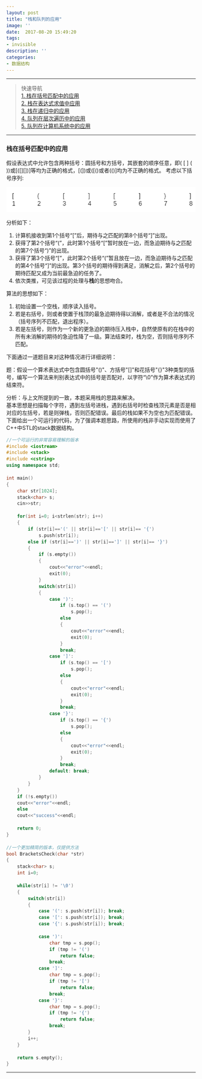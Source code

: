 ```yaml
---
layout: post
title: "栈和队列的应用"
image: ''
date:  2017-08-20 15:49:20
tags:
- invisible
description: ''
categories:
- 数据结构
---
```


--- 
> 快速导航  
> [1. 栈在括号匹配中的应用](#brackets)  
> [2. 栈在表达式求值中应用](#formula)  
> [3. 栈在递归中的应用](#recursive)  
> [4. 队列在层次遍历中的应用](#layer)  
> [5. 队列在计算机系统中的应用](#os)

--- 
<h3 id="brackets"> 栈在括号匹配中的应用</h3>
假设表达式中允许包含两种括号：圆括号和方括号，其嵌套的顺序任意，即( [ ] ( ))或[([][])]等均为正确的格式，[(])或([()或者(()]均为不正确的格式。  
考虑以下括号序列:

![brackets](../assets/img/EEImgs/brackets.png)

分析如下：
1. 计算机接收到第1个括号“[”后，期待与之匹配的第8个括号“]”出现。  
2. 获得了第2个括号“(”，此时第1个括号“[”暂时放在一边，而急迫期待与之匹配的第7个括号“)”的出现。  
3. 获得了第3个括号“[”，此时第2个括号“(”暂且放在一边，而急迫期待与之匹配的第4个括号“]”的出现。第3个括号的期待得到满足，消解之后，第2个括号的期待匹配又成为当前最急迫的任务了。  
4. 依次类推，可见该过程的处理与**栈**的思想吻合。  

算法的思想如下：  
1. 初始设置一个空栈，顺序读入括号。  
2. 若是右括号，则或者使置于栈顶的最急迫期待得以消解，或者是不合法的情况（括号序列不匹配，退出程序）。  
3. 若是左括号，则作为一个新的更急迫的期待压入栈中，自然使原有的在栈中的所有未消解的期待的急迫性降了一级。算法结束时，栈为空，否则括号序列不匹配。  

下面通过一道题目来对这种情况进行详细说明：  

题：假设一个算术表达式中包含圆括号"()"、方括号"[]"和花括号"{}"3种类型的括号，编写一个算法来判别表达式中的括号是否配对，以字符“\0”作为算术表达式的结束符。  

分析：与上文所提到的一致，本题采用栈的思路来解决。  
基本思想是扫描每个字符，遇到左括号进栈，遇到右括号时检查栈顶元素是否是相对应的左括号，若是则弹栈，否则匹配错误。最后的栈如果不为空也为匹配错误。
下面给出一个可运行的代码，为了强调本题思路，所使用的栈非手动实现而使用了C++中STL的stack数据结构。  
```cpp
//一个可运行的非常容易理解的版本
#include <iostream>
#include <stack>
#include <cstring>
using namespace std;

int main()
{
    char str[1024];
    stack<char> s;
    cin>>str;

    for(int i=0; i<strlen(str); i++)
    {
        if (str[i]=='(' || str[i]=='[' || str[i]== '{')
            s.push(str[i]);
        else if (str[i]==')' || str[i]==']' || str[i]== '}')  
        {
            if (s.empty())
            {
                cout<<"error"<<endl;
                exit(0); 
            }
            switch(str[i])
            {
                case ')':
                    if (s.top() == '(')
                        s.pop();
                    else
                    {
                        cout<<"error"<<endl;
                        exit(0); 
                    }
                    break;
                case ']':
                    if (s.top() == '[')
                        s.pop();
                    else
                    {
                        cout<<"error"<<endl;
                        exit(0); 
                    }
                    break;
                case '}':
                    if (s.top() == '{')
                        s.pop();
                    else
                    {
                        cout<<"error"<<endl;
                        exit(0); 
                    }
                    break;
                default: break;
            }		
        } 
    }
    if (!s.empty())
    cout<<"error"<<endl;
    else
    cout<<"success"<<endl;  

    return 0;
} 

//一个更加精简的版本，仅提供方法
bool BracketsCheck(char *str)
{
    stack<char> s;
    int i=0;
    
    while(str[i] != '\0')
    {
        switch(str[i])
        {
            case '(': s.push(str[i]); break;
            case '[': s.push(str[i]); break;
            case '{': s.push(str[i]); break;
            
            case ')': 
                char tmp = s.pop();
                if (tmp != '(')
                    return false;
                break;
            case ']': 
                char tmp = s.pop();
                if (tmp != '[')
                    return false;
                break;
            case '}': 
                char tmp = s.pop();
                if (tmp != '{')
                    return false;
                break;
        }
        i++;
    }

    return s.empty();
}
```


---